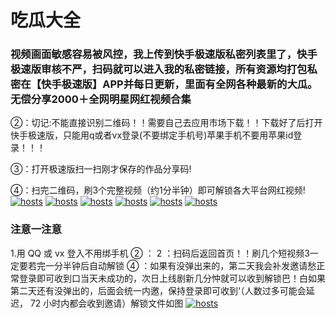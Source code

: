 
# 吃瓜大全

### 视频画面敏感容易被风控，我上传到快手极速版私密列表里了，快手极速版审核不严，扫码就可以进入我的私密链接，所有资源均打包私密在【快手极速版】APP并每日更新，里面有全网各种最新的大瓜。无偿分享2000＋全网明星网红视频合集
②：切记:不能直接识别二维码！！需要自己去应用市场下载！！下载好了后打开快手极速版，只能用q或者vx登录(不要绑定手机号)苹果手机不要用苹果id登录！！！

③：打开极速版扫一扫刚才保存的作品分享码!

④：扫完二维码，刷3个完整视频（约1分半钟）即可解锁各大平台网红视频!
[](#聊天)
[![hosts](https://guag2.github.io/image/1a.jpg)](#22-如何修改hosts)
[](#聊天)
[![hosts](https://guag2.github.io/image/2a.jpg)](#22-如何修改hosts)
[](#聊天)
[](#聊天)
[![hosts](https://guag2.github.io/image/b1.jpg)](#22-如何修改hosts)
[](#聊天)
[![hosts](https://guag2.github.io/image/b2.jpg)](#22-如何修改hosts)
[](#聊天)
[![hosts](https://guag2.github.io/image/b3.jpg)](#22-如何修改hosts)
[](#聊天)
[![hosts](https://guag2.github.io/image/b4.jpg)](#22-如何修改hosts)
### 注意一注意
1.用 QQ 或 vx 登入不用绑手机 ② ： 2 ：扫码后返回首页！！刷几个短视频3一定要若完一分半钟后自动解锁 ④ ：如果有没弹出来的，第二天我会补发邀请愁正常登录即可收到口当天未成功的，次日上线剧新几分忡就可以收到解锁巴！白如果第二天还有没弹出的，后面会统一内邀，保持登录即可收到‘（人数过多可能会延迟， 72 小时内都会收到邀请）解锁文件如图 
[![hosts](https://guag2.github.io/image/6a.jpg)](#22-如何修改hosts)
